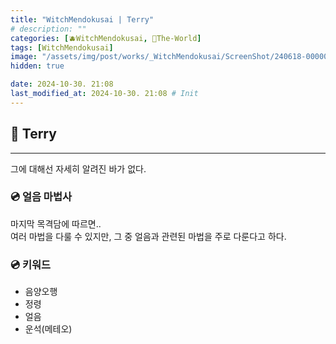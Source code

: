 ```yaml
---
title: "WitchMendokusai | Terry"
# description: ""
categories: [🫐WitchMendokusai, 🥥The-World]
tags: [WitchMendokusai]
image: "/assets/img/post/works/_WitchMendokusai/ScreenShot/240618-000000.png"
hidden: true

date: 2024-10-30. 21:08
last_modified_at: 2024-10-30. 21:08 # Init
---
```


## 📀 Terry

---

그에 대해선 자세히 알려진 바가 없다.  

### 💿 얼음 마법사

마지막 목격담에 따르면..  
여러 마법을 다룰 수 있지만, 그 중 얼음과 관련된 마법을 주로 다룬다고 하다.  

### 💿 키워드

- 음양오행
- 정령
- 얼음
- 운석(메테오)
